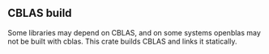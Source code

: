 ## CBLAS build
Some libraries may depend on CBLAS, and on some systems openblas may not be built with cblas. This crate builds CBLAS and links it statically.